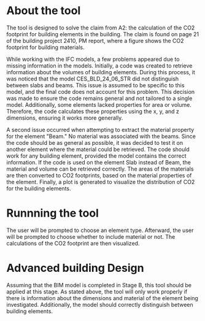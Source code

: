 # About the tool
The tool is designed to solve the claim from A2: the calculation of the CO2 footprint for building elements in the building.
The claim is found on page 21 of the building project 2410, PM report, where a figure shows the CO2 footprint for building materials.

While working with the IFC models, a few problems appeared due to missing information in the models. 
Initially, a code was created to retrieve information about the volumes of building elements. 
During this process, it was noticed that the model CES_BLD_24_06_STR did not distinguish between slabs and beams. 
This issue is assumed to be specific to this model, and the final code does not account for this problem.
This decision was made to ensure the code remains general and not tailored to a single model. 
Additionally, some elements lacked properties for area or volume. 
Therefore, the code calculates these properties using the x, y, and z dimensions, ensuring it works more generally.

A second issue occurred when attempting to extract the material property for the element "Beam." 
No material was associated with the beams. Since the code should be as general as possible, it was decided to test it on another element where the material could be retrieved. 
The code should work for any building element, provided the model contains the correct information.
If the code is used on the element Slab instead of Beam, the material and volume can be retrieved correctly.
The areas of the materials are then converted to CO2 footprints, based on the material properties of the element. 
Finally, a plot is generated to visualize the distribution of CO2 for the building elements.

# Runnning the tool
The user will be prompted to choose an element type. 
Afterward, the user will be prompted to choose whether to include material or not.
The calculations of the CO2 footprint are then visualized.

# Advanced building Design 
Assuming that the BIM model is completed in Stage B, this tool should be applied at this stage.
As stated above, the tool will only work properly if there is information about the dimensions and material of the element being investigated. 
Additionally, the model should correctly distinguish between building elements.





